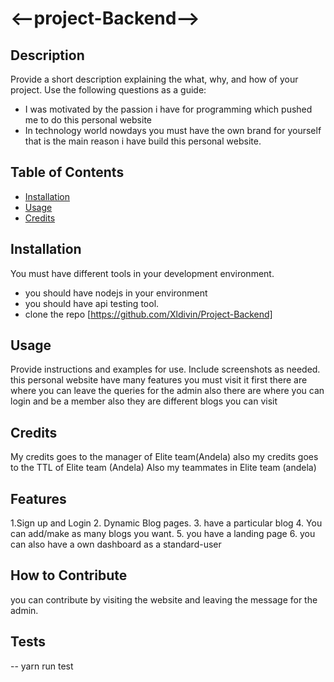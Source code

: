 # <--project-Backend-->

## Description

Provide a short description explaining the what, why, and how of your project. Use the following questions as a guide:

- I was motivated by the passion i have for programming which pushed me to do this personal website
- In technology world nowdays you must have the own brand for yourself that is the main reason i have build this personal website.

## Table of Contents 


- [Installation](#installation)
- [Usage](#usage)
- [Credits](#credits)


## Installation

You must have different tools in your development environment.
- you should have nodejs in your environment
- you should have api testing tool.
- clone the repo [https://github.com/Xldivin/Project-Backend]


## Usage

Provide instructions and examples for use. Include screenshots as needed.
this personal website have many features you must visit it first there are where you can leave the queries for the admin also there are where you can login and be a member also they are different blogs  you can visit

## Credits
My credits goes to the manager of Elite team(Andela)
also my credits goes to the TTL of Elite team (Andela)
Also my teammates in Elite team (andela)


## Features


1.Sign up and Login 
2. Dynamic Blog pages.
3. have a particular blog
4. You can add/make as many blogs you want.
5. you have a landing page
6. you can also have a own dashboard as a standard-user

## How to Contribute

you can contribute by visiting the website and leaving the message for the admin.

## Tests

-- yarn run test
